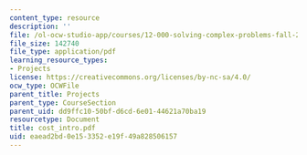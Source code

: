 ```yaml
---
content_type: resource
description: ''
file: /ol-ocw-studio-app/courses/12-000-solving-complex-problems-fall-2003/eaead2bd0e153352e19f49a828506157_cost_intro.pdf
file_size: 142740
file_type: application/pdf
learning_resource_types:
- Projects
license: https://creativecommons.org/licenses/by-nc-sa/4.0/
ocw_type: OCWFile
parent_title: Projects
parent_type: CourseSection
parent_uid: dd9ffc10-50bf-d6cd-6e01-44621a70ba19
resourcetype: Document
title: cost_intro.pdf
uid: eaead2bd-0e15-3352-e19f-49a828506157
---
```

